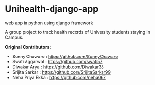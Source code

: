 # Unihealth-django-app

web app in python using django framework

A group project to track health records of University students staying in Campus.

**Original Contributors:**

- Sunny Chaware : https://github.com/SunnyChaware
- Swati Aggarwal : https://github.com/swati57
- Diwakar Arya : https://github.com/Diwakar38
- Srijita Sarkar : https://github.com/SrijitaSarkar99
- Neha Priya Ekka : https://github.com/neha067
